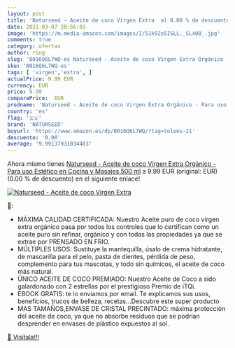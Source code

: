 ```yaml
---
layout: post
title: 'Naturseed - Aceite de coco Virgen Extra  al 0.00 % de descuento'
date: 2021-03-07 20:56:03
image: 'https://m.media-amazon.com/images/I/51k92o5ISLL._SL400_.jpg'
comments: true
category: ofertas
author: ring
slug: 'B016Q6L7WQ-es Naturseed - Aceite de coco Virgen Extra Orgánico - Para...'
sku: 'B016Q6L7WQ-es'
tags: [ 'virgen','extra', ]
actualPrice: 9.99 EUR
currency: EUR
price: 9.99
comparePrice:  EUR
prodname: 'Naturseed - Aceite de coco Virgen Extra Orgánico - Para uso Estético  en Cocina y Masajes  500 ml'
country: 'es'
flag: '🇪🇸'
brand: 'NATURSEED'
buyurl: 'https://www.amazon.es/dp/B016Q6L7WQ/?tag=tolees-21'
descuento: '0.00'
average: '9.99137931034483'
---
```


Ahora mismo tienes [Naturseed - Aceite de coco Virgen Extra Orgánico - Para uso Estético  en Cocina y Masajes  500 ml](https://www.amazon.es/dp/B016Q6L7WQ/?tag=tolees-21) a 9.99 EUR (original:  EUR) (0.00 %  de descuento) en el siguiente enlace!

[![Naturseed - Aceite de coco Virgen Extra ](https://m.media-amazon.com/images/I/51k92o5ISLL._SL400_.jpg)](https://www.amazon.es/dp/B016Q6L7WQ/?tag=tolees-21)

🔎:

- MÁXIMA CALIDAD CERTIFICADA: Nuestro Aceite puro de coco virgen extra orgánico pasa por todos los controles que lo certifican como un aceite puro sin refinar, orgánico y con todas las propiedades ya que se extrae por PRENSADO EN FRIO.
- MÚLTIPLES USOS: Sustituye la mantequilla, úsalo de crema hidratante, de mascarilla para el pelo, pasta de dientes, pérdida de peso, complemento para tus mascotas, y todo sin químicos, el aceite de coco más natural.
- ÚNICO ACEITE DE COCO PREMIADO: Nuestro Aceite de Coco a sido galardonado con 2 estrellas por el prestigioso Premio de iTQi.
- EBOOK GRATIS: te lo enviamos por email. Te explicamos sus usos, beneficios, trucos de belleza, recetas...Descubre este super producto
- MAS TAMAÑOS,ENVASE DE CRISTAL PRECINTADO: máxima protección del aceite de coco, ya que no absorbe residuos que se podrían desprender en envases de plástico expuestos al sol.

[🛒 Visítala!!!](https://www.amazon.es/dp/B016Q6L7WQ/?tag=tolees-21)
